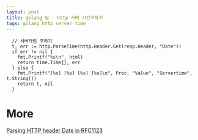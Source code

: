```yaml
---
layout: post
title: golang 팁 - http 서버 시간구하기
tags: golang http server time
---
```


```
  // 서버타임 구하기
  t, err := http.ParseTime(http.Header.Get(resp.Header, "Date"))
  if err != nil {
    fmt.Printf("%s\n", html)
    return time.Time{}, err
  } else {
    fmt.Printf("[%s] [%s] [%s] [%s]\n", Proc, "Value", "Servertime", t.String())
    return t, nil
  }
```

# More
[Parsing HTTP header Date in RFC1123](https://groups.google.com/g/golang-nuts/c/IkAoKm3Pw8E)
